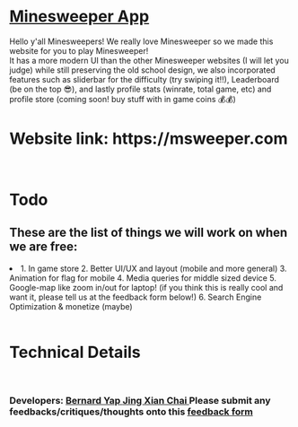 <h1> <a href="https://msweeper.com"> Minesweeper App </a> </h1>
Hello y'all Minesweepers! We really love Minesweeper so we made this website for you to play Minesweeper! <br/>
It has a more modern UI than the other Minesweeper websites (I will let you judge) while still preserving the old school design, we also incorporated features such as sliderbar for the difficulty (try swiping it!!), Leaderboard (be on the top 😎), and lastly profile stats (winrate, total game, etc) and profile store (coming soon! buy stuff with in game coins 💰💰)

<br/>
<h1> Website link: https://msweeper.com </h1> 
<br/>

<h1> Todo </h1>
<h2> These are the list of things we will work on when we are free: </h2>
<li>
  1. In game store 
  2. Better UI/UX and layout (mobile and more general)
  3. Animation for flag for mobile
  4. Media queries for middle sized device 
  5. Google-map like zoom in/out for laptop! (if you think this is really cool and want it, please tell us at the feedback form below!)
  6. Search Engine Optimization & monetize (maybe) 
</li>

<br/>

<h1> Technical Details </h1>

<br/>
<h3>
Developers: <a href="https://github.com/DenardYap"> Bernard Yap </a> <a href="https://github.com/jingxian01"> Jing Xian Chai </a>
Please submit any feedbacks/critiques/thoughts onto this <a href= "https://docs.google.com/forms/d/e/1FAIpQLSe3sQJtLYV5iZ6kCK74OGhEaCykoJqktLfuJwX2Xag0J_Z1GQ/viewform"> feedback form </a> 
</h3>
